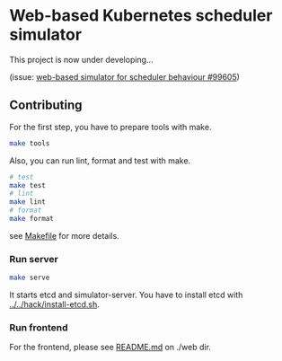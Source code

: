 # Web-based Kubernetes scheduler simulator

This project is now under developing... 

(issue: [web-based simulator for scheduler behaviour #99605](https://github.com/kubernetes/kubernetes/issues/99605))

## Contributing

For the first step, you have to prepare tools with make.

```sh
make tools
```

Also, you can run lint, format and test with make.

```sh
# test
make test
# lint
make lint
# format
make format
```

see [Makefile](Makefile) for more details.

### Run server

```sh
make serve
```

It starts etcd and simulator-server.
You have to install etcd with [../../hack/install-etcd.sh](../../hack/install-etcd.sh).

### Run frontend

For the frontend, please see [README.md](./web/README.md) on ./web dir.